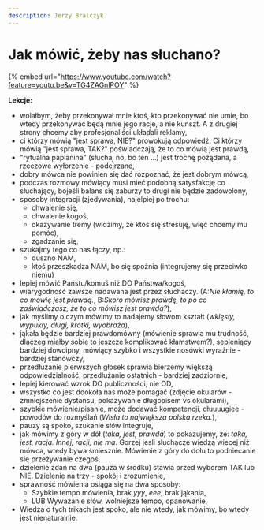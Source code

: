 ```yaml
---
description: Jerzy Bralczyk
---
```


# Jak mówić, żeby nas słuchano?

{% embed url="https://www.youtube.com/watch?feature=youtu.be&v=TG4ZAGnlPOY" %}

**Lekcje:**

* wolałbym, żeby przekonywał mnie ktoś, kto przekonywać nie umie, bo wtedy przekonywać będą mnie jego racje, a nie kunszt. A z drugiej strony chcemy aby profesjonaliści układali reklamy,
* ci którzy mówią "jest sprawa, NIE?" prowokują odpowiedź. Ci którzy mówią "jest sprawa, TAK?" poświadczają, że to co mówią jest prawdą,
* "rytualna paplanina" (słuchaj no, bo ten ...) jest trochę pożądana, a rzeczowe wyłorzenie - podejrzane,
* dobry mówca nie powinien się dać rozpoznać, że jest dobrym mówcą,
* podczas rozmowy mówiący musi mieć podobną satysfakcję co słuchający, bojeśli balans się zaburzy to drugi nie będzie zadowolony,
* sposoby integracji (zjedywania), najelpiej po trochu:
  * chwalenie się,
  * chwalenie kogoś,
  * okazywanie tremy (widzimy, że ktoś się stresuję, więc chcemy mu pomóc),
  * zgadzanie się,
* szukajmy tego co nas łączy, np.:
  * duszno NAM,
  * ktoś przeszkadza NAM, bo się spoźnia (integrujemy się przeciwko niemu)
* lepiej mówić Państu/komuś niż DO Państwa/kogoś,
* wiarygodność zawsze nadawana jest przez słuchaczy. (A:_Nie kłamię, to co mówię jest prawdą._, B:_Skoro mówisz prawdę, to po co zaświadczasz, że to co mówisz jest prawdą?_),
* jak myślimy o czym mówimy to nadajemy słowom kształt (_wklęsły, wypukły, długi, krótki, wyobraża_),
* jąkała będzie bardziej prawdomówny (mówienie sprawia mu trudność, dlaczeg miałby sobie to jeszcze komplikować kłamstwem?), sepleniący bardziej dowcipny, mówiący szybko i wszystkie nosówki wyraźnie - bardziej stanowczy,
* przedłużanie pierwszych głosek sprawia bierzemy większą odpowiedzialność, przedłużanie ostatnich - bardziej zadziornie,
* lepiej kierować wzrok DO publiczności, nie OD,
* wszystko co jest dookoła nas może pomagać (zdjęcie okularów - zmniejszenie dystansu, pokazywanie długopisem vs okularami),
* szybkie mówienie/pisanie, może dodawać kompetencji, dłuuuugiee - powodów do rozmyślań (_Wisła to największa polska rzeka._),
* pauzy są spoko, szukanie słów integruje,
* jak mówimy z góry w dół (_taka, jest, prawda_) to pokazujemy, że: _taka, jest, racja. Innej, racji, nie ma_. Gorzej jesli słuchacze wiedzą wiecej niż mówca, wtedy bywa śmiesznie. Mówienie z góry do dołu to podniecanie się przeżywanie czegoś,
* dzielenie zdań na dwa (pauza w środku) stawia przed wyborem TAK lub NIE. Dzielenie na trzy - spokój i zrozumienie,
* sprawność mówienia osiąga się na dwa sposoby:
	*  Szybkie tempo mówienia, brak *yyy*, *eee*, brak jąkania,
	* LUB Wyważanie słów, wolniejsze tempo, opanowanie,
* Wiedza o tych trikach jest spoko, ale nie wtedy, jak mówimy, bo wtedy jest nienaturalnie.
